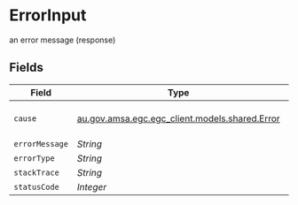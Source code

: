 # ErrorInput

an error message (response)


## Fields

| Field                                                                          | Type                                                                           | Required                                                                       | Description                                                                    | Example                                                                        |
| ------------------------------------------------------------------------------ | ------------------------------------------------------------------------------ | ------------------------------------------------------------------------------ | ------------------------------------------------------------------------------ | ------------------------------------------------------------------------------ |
| `cause`                                                                        | [au.gov.amsa.egc.egc_client.models.shared.Error](../../models/shared/Error.md) | :heavy_minus_sign:                                                             | an error message (response)                                                    | {"errorMessage":"an error occurred","errorType":"SomethingWentWrongException"} |
| `errorMessage`                                                                 | *String*                                                                       | :heavy_minus_sign:                                                             | N/A                                                                            | an error occurred                                                              |
| `errorType`                                                                    | *String*                                                                       | :heavy_minus_sign:                                                             | N/A                                                                            |                                                                                |
| `stackTrace`                                                                   | *String*                                                                       | :heavy_minus_sign:                                                             | N/A                                                                            |                                                                                |
| `statusCode`                                                                   | *Integer*                                                                      | :heavy_minus_sign:                                                             | N/A                                                                            |                                                                                |